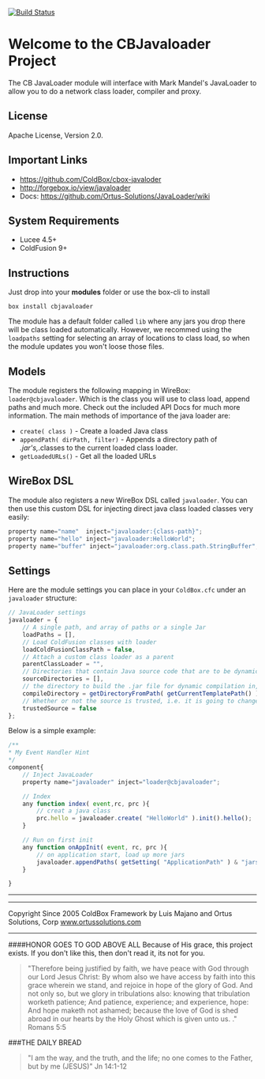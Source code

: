 [![Build Status](https://travis-ci.org/ColdBox/cbox-javaloader.svg?branch=development)](https://travis-ci.org/ColdBox/cbox-javaloader)

# Welcome to the CBJavaloader Project

The CB JavaLoader module will interface with Mark Mandel's JavaLoader to allow you to do a network class loader, compiler and proxy.  

## License
Apache License, Version 2.0.

## Important Links
- https://github.com/ColdBox/cbox-javaloder
- http://forgebox.io/view/javaloader
- Docs: https://github.com/Ortus-Solutions/JavaLoader/wiki

## System Requirements
- Lucee 4.5+
- ColdFusion 9+

## Instructions

Just drop into your **modules** folder or use the box-cli to install

`box install cbjavaloader`

The module has a default folder called `lib` where any jars you drop there will be class loaded automatically.  However, we recommed using the `loadpaths` setting for selecting an array of locations to class load, so when the module updates you won't loose those files.

## Models
The module registers the following mapping in WireBox: `loader@cbjavaloader`. Which is the class you will use to class load, append paths and much more.  Check out the included API Docs for much more information.  The main methods of importance of the java loader are:

* `create( class )` - Create a loaded Java class
* `appendPath( dirPath, filter)` - Appends a directory path of *.jar's,*.classes to the current loaded class loader.
* `getLoadedURLs()` - Get all the loaded URLs

## WireBox DSL
The module also registers a new WireBox DSL called `javaloader`.  You can then use this custom DSL for injecting direct java class loaded classes very easily:

```js
property name="name"  inject="javaloader:{class-path}";
property name="hello" inject="javaloader:HelloWorld";
property name="buffer" inject="javaloader:org.class.path.StringBuffer";
```

## Settings

Here are the module settings you can place in your `ColdBox.cfc` under an `javaloader` structure:

```js
// JavaLoader settings
javaloader = {
	// A single path, and array of paths or a single Jar
	loadPaths = [],
	// Load ColdFusion classes with loader
	loadColdFusionClassPath = false,
	// Attach a custom class loader as a parent
	parentClassLoader = "",
	// Directories that contain Java source code that are to be dynamically compiled
	sourceDirectories = [],
	// the directory to build the .jar file for dynamic compilation in, defaults to ./tmp
	compileDirectory = getDirectoryFromPath( getCurrentTemplatePath() ) & "model/javaloader/tmp",
	// Whether or not the source is trusted, i.e. it is going to change? Defaults to false, so changes will be recompiled and loaded
	trustedSource = false
};
```

Below is a simple example:

```js
/**
* My Event Handler Hint
*/
component{
	// Inject JavaLoader
	property name="javaloader" inject="loader@cbjavaloader";

	// Index
	any function index( event,rc, prc ){
		// creat a java class
		prc.hello = javaloader.create( "HelloWorld" ).init().hello();
	}

	// Run on first init
	any function onAppInit( event, rc, prc ){
		// on application start, load up more jars
		javaloader.appendPaths( getSetting( "ApplicationPath" ) & "jars" );
	}

}
```

---

********************************************************************************
Copyright Since 2005 ColdBox Framework by Luis Majano and Ortus Solutions, Corp
www.ortussolutions.com
********************************************************************************
####HONOR GOES TO GOD ABOVE ALL
Because of His grace, this project exists. If you don't like this, then don't read it, its not for you.

>"Therefore being justified by faith, we have peace with God through our Lord Jesus Christ:
By whom also we have access by faith into this grace wherein we stand, and rejoice in hope of the glory of God.
And not only so, but we glory in tribulations also: knowing that tribulation worketh patience;
And patience, experience; and experience, hope:
And hope maketh not ashamed; because the love of God is shed abroad in our hearts by the 
Holy Ghost which is given unto us. ." Romans 5:5

###THE DAILY BREAD
 > "I am the way, and the truth, and the life; no one comes to the Father, but by me (JESUS)" Jn 14:1-12